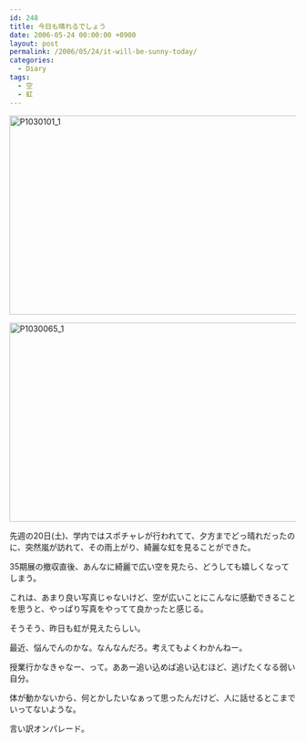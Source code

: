 ```yaml
---
id: 248
title: 今日も晴れるでしょう
date: 2006-05-24 00:00:00 +0900
layout: post
permalink: /2006/05/24/it-will-be-sunny-today/
categories:
  - Diary
tags:
  - 空
  - 虹
---
```

[<img src="http://monta.ampomtan.com/wp-content/uploads/sites/6/2006/05/P1030101_1-1024x576.jpg" alt="P1030101_1" width="620" height="349" class="alignleft size-large wp-image-2321" />](http://monta.ampomtan.com/wp-content/uploads/sites/6/2006/05/P1030101_1.jpg)
  
[<img src="http://monta.ampomtan.com/wp-content/uploads/sites/6/2006/05/P1030065_1-620x349.jpg" alt="P1030065_1" width="620" height="349" class="alignnone size-medium wp-image-2322" />](http://monta.ampomtan.com/wp-content/uploads/sites/6/2006/05/P1030065_1.jpg)

先週の20日(土)、学内ではスポチャレが行われてて、夕方までどっ晴れだったのに、突然嵐が訪れて、その雨上がり、綺麗な虹を見ることができた。
  
35期展の撤収直後、あんなに綺麗で広い空を見たら、どうしても嬉しくなってしまう。
  
<!--more-->

これは、あまり良い写真じゃないけど、空が広いことにこんなに感動できることを思うと、やっぱり写真をやってて良かったと感じる。
  
そうそう、昨日も虹が見えたらしい。

最近、悩んでんのかな。なんなんだろ。考えてもよくわかんねー。
  
授業行かなきゃなー、って。ああー追い込めば追い込むほど、逃げたくなる弱い自分。
  
体が動かないから、何とかしたいなぁって思ったんだけど、人に話せるとこまでいってないような。
  
言い訳オンパレード。
